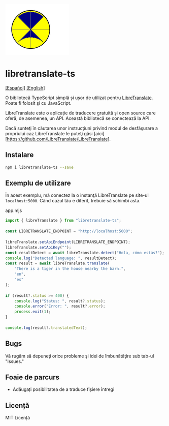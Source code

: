 ![logo](./logo.svg)
# libretranslate-ts

[[Español]](./README_es.md)  [[English]](../README.md) 

O bibliotecă TypeScript simplă și ușor de utilizat pentru [LibreTranslate](https://libretranslate.com/).
Poate fi folosit şi cu JavaScript.

LibreTranslate este o aplicație de traducere gratuită și open source care oferă, de asemenea, un API.
Această bibliotecă se conectează la API.

Dacă sunteţi în căutarea unor instrucţiuni privind modul de desfăşurare a propriului caz LibreTranslate le puteţi găsi [aici][https://github.com/LibreTranslate/LibreTranslate].

## Instalare

```bash
npm i libretranslate-ts --save
```

## Exemplu de utilizare

În acest exemplu, mă conectez la o instanţă LibreTranslate pe site-ul `localhost:5000`.
Când cazul tău e diferit, trebuie să schimbi asta.

app.mjs
```typescript
import { libreTranslate } from "libretranslate-ts";

const LIBRETRANSLATE_ENDPOINT = "http://localhost:5000";

libreTranslate.setApiEndpoint(LIBRETRANSLATE_ENDPOINT);
libreTranslate.setApiKey("");
const resultDetect = await libreTranslate.detect("Hola, cómo estás?");
console.log("Detected language: ", resultDetect);
const result = await libreTranslate.translate(
    "There is a tiger in the house nearby the barn.",
    "en",
    "es"
);

if (result?.status >= 400) {
    console.log("Status: ", result?.status);
    console.error("Error: ", result?.error);
    process.exit(1);
}

console.log(result?.translatedText);
``` 

## Bugs

Vă rugăm să depuneţi orice probleme şi idei de îmbunătăţire sub tab-ul "Issues."

## Foaie de parcurs

- Adăugați posibilitatea de a traduce fișiere întregi

## Licență

MIT Licență